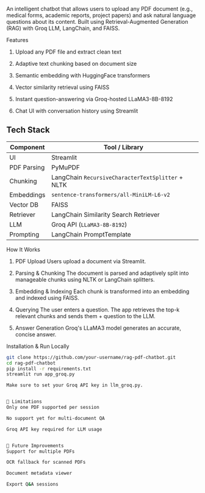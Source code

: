 An intelligent chatbot that allows users to upload any PDF document (e.g., medical forms, academic reports, project papers) and ask natural language questions about its content. Built using Retrieval-Augmented Generation (RAG) with Groq LLM, LangChain, and FAISS.

 Features

1) Upload any PDF file and extract clean text

2) Adaptive text chunking based on document size

3) Semantic embedding with HuggingFace transformers

4) Vector similarity retrieval using FAISS

5) Instant question-answering via Groq-hosted LLaMA3-8B-8192

6) Chat UI with conversation history using Streamlit


## Tech Stack

| Component   | Tool / Library                                   |
|-------------|--------------------------------------------------|
| UI          | Streamlit                                        |
| PDF Parsing | PyMuPDF                                          |
| Chunking    | LangChain `RecursiveCharacterTextSplitter` + NLTK |
| Embeddings  | `sentence-transformers/all-MiniLM-L6-v2`         |
| Vector DB   | FAISS                                            |
| Retriever   | LangChain Similarity Search Retriever            |
| LLM         | Groq API (`LLaMA3-8B-8192`)                      |
| Prompting   | LangChain PromptTemplate                         |


How It Works

1) PDF Upload
Users upload a document via Streamlit.

2) Parsing & Chunking
The document is parsed and adaptively split into manageable chunks using NLTK or LangChain splitters.

3) Embedding & Indexing
Each chunk is transformed into an embedding and indexed using FAISS.

4) Querying
The user enters a question. The app retrieves the top-k relevant chunks and sends them + question to the LLM.

5) Answer Generation
Groq's LLaMA3 model generates an accurate, concise answer.


Installation & Run Locally

```bash
git clone https://github.com/your-username/rag-pdf-chatbot.git
cd rag-pdf-chatbot
pip install -r requirements.txt
streamlit run app_groq.py

Make sure to set your Groq API key in llm_groq.py.


🚧 Limitations
Only one PDF supported per session

No support yet for multi-document QA

Groq API key required for LLM usage


📌 Future Improvements
Support for multiple PDFs

OCR fallback for scanned PDFs

Document metadata viewer

Export Q&A sessions
